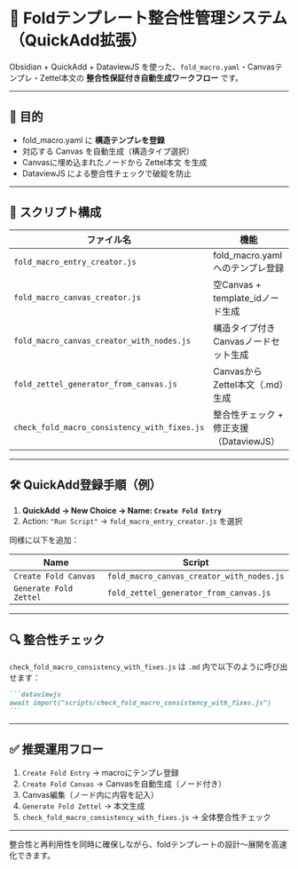 # 📘 Foldテンプレート整合性管理システム（QuickAdd拡張）

Obsidian + QuickAdd + DataviewJS を使った、`fold_macro.yaml`・Canvasテンプレ・Zettel本文の **整合性保証付き自動生成ワークフロー** です。

---

## 🧩 目的

- fold_macro.yaml に **構造テンプレを登録**
- 対応する Canvas を自動生成（構造タイプ選択）
- Canvasに埋め込まれたノードから Zettel本文 を生成
- DataviewJS による整合性チェックで破綻を防止

---

## 📁 スクリプト構成

| ファイル名 | 機能 |
|------------|------|
| `fold_macro_entry_creator.js` | fold_macro.yaml へのテンプレ登録 |
| `fold_macro_canvas_creator.js` | 空Canvas + template_idノード生成 |
| `fold_macro_canvas_creator_with_nodes.js` | 構造タイプ付きCanvasノードセット生成 |
| `fold_zettel_generator_from_canvas.js` | CanvasからZettel本文（.md）生成 |
| `check_fold_macro_consistency_with_fixes.js` | 整合性チェック + 修正支援（DataviewJS） |

---

## 🛠 QuickAdd登録手順（例）

1. **QuickAdd → New Choice → Name: `Create Fold Entry`**
2. Action: `"Run Script"` → `fold_macro_entry_creator.js` を選択

同様に以下を追加：

| Name | Script |
|------|--------|
| `Create Fold Canvas` | `fold_macro_canvas_creator_with_nodes.js` |
| `Generate Fold Zettel` | `fold_zettel_generator_from_canvas.js` |

---

## 🔍 整合性チェック

`check_fold_macro_consistency_with_fixes.js` は `.md` 内で以下のように呼び出せます：

````markdown
```dataviewjs
await import("scripts/check_fold_macro_consistency_with_fixes.js")
```
````

---

## ✅ 推奨運用フロー

1. `Create Fold Entry` → macroにテンプレ登録
2. `Create Fold Canvas` → Canvasを自動生成（ノード付き）
3. Canvas編集（ノード内に内容を記入）
4. `Generate Fold Zettel` → 本文生成
5. `check_fold_macro_consistency_with_fixes.js` → 全体整合性チェック

---

整合性と再利用性を同時に確保しながら、foldテンプレートの設計〜展開を高速化できます。
